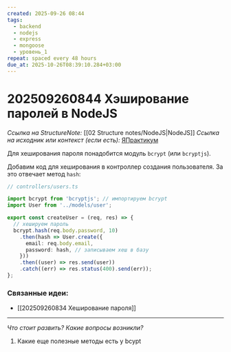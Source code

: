 ```yaml
---
created: 2025-09-26 08:44
tags:
  - backend
  - nodejs
  - express
  - mongoose
  - уровень_1
repeat: spaced every 48 hours
due_at: 2025-10-26T08:39:10.284+03:00
---
```

# 202509260844 Хэширование паролей в NodeJS

*Ссылка на StructureNote:* [[02 Structure notes/NodeJS|NodeJS]]
*Ссылка на исходник или контекст (если есть):* [ЯПрактикум](https://practicum.yandex.ru/learn/backend-nodejs/courses/16b47298-e20d-4fde-9619-1ab305039a00/sprints/564238/topics/a4928f0d-5f69-4053-bea3-fa90d3a2a89f/lessons/f64ab175-1f2d-4beb-b105-b9704a51c7c8/)

Для хеширования пароля понадобится модуль `bcrypt` (или `bcryptjs`).

Добавим код для хеширования в контроллер создания пользователя. За это отвечает метод `hash`:

```ts
// controllers/users.ts

import bcrypt from 'bcryptjs'; // импортируем bcrypt
import User from '../models/user';

export const createUser = (req, res) => {
  // хешируем пароль
  bcrypt.hash(req.body.password, 10)
    .then(hash => User.create({
      email: req.body.email,
      password: hash, // записываем хеш в базу
    }))
    .then((user) => res.send(user))
    .catch((err) => res.status(400).send(err));
};
```

### Связанные идеи:

* [[202509260834 Хеширование пароля]]

---

*Что стоит развить? Какие вопросы возникли?*
1) Какие еще полезные методы есть у bcypt
